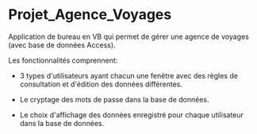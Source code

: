 # Projet_Agence_Voyages
Application de bureau en VB qui permet de gérer une agence de voyages (avec base de données Access).

Les fonctionnalités comprennent:

- 3 types d'utilisateurs ayant chacun une fenêtre avec des règles de consultation et d'édition des données différentes.

- Le cryptage des mots de passe dans la base de données.

- Le choix d'affichage des données enregistré pour chaque utilisateur dans la base de données.
